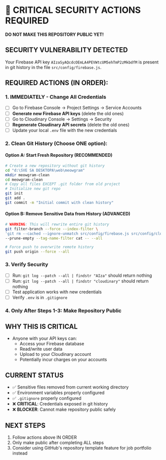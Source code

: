 # 🚨 CRITICAL SECURITY ACTIONS REQUIRED

**DO NOT MAKE THIS REPOSITORY PUBLIC YET!**

## SECURITY VULNERABILITY DETECTED

Your Firebase API key `AIzaSyAQcdcOEmLA4PEVWtcUM5ehTmP2zMkbdfM` is present in git history in the file `src/config/firebase.js`.

## REQUIRED ACTIONS (IN ORDER):

### 1. IMMEDIATELY - Change All Credentials

- [ ] Go to Firebase Console → Project Settings → Service Accounts
- [ ] **Generate new Firebase API keys** (delete the old ones)
- [ ] Go to Cloudinary Console → Settings → Security
- [ ] **Regenerate Cloudinary API secrets** (delete the old ones)
- [ ] Update your local `.env` file with the new credentials

### 2. Clean Git History (Choose ONE option):

#### Option A: Start Fresh Repository (RECOMMENDED)

```bash
# Create a new repository without git history
cd "d:\SVE SA DESKTOPA\web\meowgram"
mkdir meowgram-clean
cd meowgram-clean
# Copy all files EXCEPT .git folder from old project
# Initialize new git repo
git init
git add .
git commit -m "Initial commit with clean history"
```

#### Option B: Remove Sensitive Data from History (ADVANCED)

```bash
# WARNING: This will rewrite entire git history
git filter-branch --force --index-filter \
'git rm --cached --ignore-unmatch src/config/firebase.js src/config/cloudinary.js' \
--prune-empty --tag-name-filter cat -- --all

# Force push to overwrite remote history
git push origin --force --all
```

### 3. Verify Security

- [ ] Run: `git log --patch --all | findstr "AIza"` should return nothing
- [ ] Run: `git log --patch --all | findstr "cloudinary"` should return nothing
- [ ] Test application works with new credentials
- [ ] Verify `.env` is in `.gitignore`

### 4. Only After Steps 1-3: Make Repository Public

## WHY THIS IS CRITICAL

- Anyone with your API keys can:
  - Access your Firebase database
  - Read/write user data
  - Upload to your Cloudinary account
  - Potentially incur charges on your accounts

## CURRENT STATUS

- ✅ Sensitive files removed from current working directory
- ✅ Environment variables properly configured
- ✅ `.gitignore` properly configured
- ❌ **CRITICAL**: Credentials exposed in git history
- ❌ **BLOCKER**: Cannot make repository public safely

## NEXT STEPS

1. Follow actions above IN ORDER
2. Only make public after completing ALL steps
3. Consider using GitHub's repository template feature for job portfolio instead
